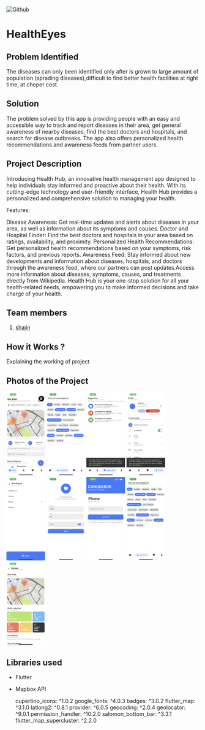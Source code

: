![Github](https://github.com/Noel6161131110/CONQUEROR-23-/blob/8746611d94769a1aa96d8a85a25d35edc9a95973/assets/desktop.png)


# HealthEyes

## Problem Identified 
The diseases can only been identified only after is grown to large amount of population (sprading diseases),difficult to find better health facilities at right time, at cheper cost.
<br>

## Solution
The problem solved by this app is providing people with an easy and accessible way to track and report diseases in their area, get general awareness of nearby diseases, find the best doctors and hospitals, and search for disease outbreaks. The app also offers personalized health recommendations and awareness feeds from partner users.
<br>

## Project Description 
Introducing Health Hub, an innovative health management app designed to help individuals stay informed and proactive about their health. With its cutting-edge technology and user-friendly interface, Health Hub provides a personalized and comprehensive solution to managing your health.

Features:

Disease Awareness: Get real-time updates and alerts about diseases in your area, as well as information about its symptoms and causes.
Doctor and Hospital Finder: Find the best doctors and hospitals in your area based on ratings, availability, and proximity.
Personalized Health Recommendations: Get personalized health recommendations based on your symptoms, risk factors, and previous reports.
Awareness Feed: Stay informed about new developments and information about diseases, hospitals, and doctors through the awareness feed, where our partners can post updates.Access more information about diseases, symptoms, causes, and treatments directly from Wikipedia.
Health Hub is your one-stop solution for all your health-related needs, empowering you to make informed decisions and take charge of your health.
<br>

## Team members

1. [shajin](https://www.github.com/shajin-sha)


<!-- ## Link to product walkthrough
<a href="https://www.youtube.com/watch?v=cbzObD3_JeA" target="_blank" ><img src="https://github.com/Noel6161131110/OpenAI_Saturday_Hack_Night/blob/main/Youtube_logo_PNG7.png" width="300" height="150" ></a> -->
## How it Works ?
Explaining the working of project

## Photos of the Project
<img src='https://github.com/shajin-sha/CONQUEROR/blob/main/assets/IMG_1285.PNG?raw=true' width="20%">
<img src='https://github.com/shajin-sha/CONQUEROR/blob/main/assets/IMG_1286.PNG?raw=true' width="20%">
<img src='https://github.com/shajin-sha/CONQUEROR/blob/main/assets/IMG_1287.PNG?raw=true' width="20%">
<img src='https://github.com/shajin-sha/CONQUEROR/blob/main/assets/IMG_1288.PNG?raw=true' width="20%">
<img src='https://github.com/shajin-sha/CONQUEROR/blob/main/assets/IMG_1289.PNG?raw=true' width="20%">
<img src='https://github.com/shajin-sha/CONQUEROR/blob/main/assets/IMG_1284.PNG?raw=true' width="20%">
<img src='https://github.com/shajin-sha/CONQUEROR/blob/main/assets/IMG_1283.PNG?raw=true' width="20%">
<img src='https://github.com/shajin-sha/CONQUEROR/blob/main/assets/IMG_1286.PNG?raw=true' width="20%">
<img src='https://github.com/shajin-sha/CONQUEROR/blob/main/assets/IMG_1290.PNG?raw=true' width="20%">

## Libraries used
- Flutter
- Mapbox API


  cupertino_icons: ^1.0.2
  google_fonts: ^4.0.3
  badges: ^3.0.2
  flutter_map: ^3.1.0
  latlong2: ^0.8.1
  provider: ^6.0.5
  geocoding: ^2.0.4
  geolocator: ^9.0.1
  permission_handler: ^10.2.0
  salomon_bottom_bar: ^3.3.1
  flutter_map_supercluster: ^2.2.0



